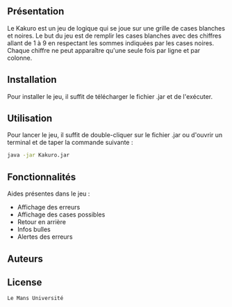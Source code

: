## Présentation

Le Kakuro est un jeu de logique qui se joue sur une grille de cases blanches et noires. Le but du jeu est de remplir les cases blanches avec des chiffres allant de 1 à 9 en respectant les sommes indiquées par les cases noires. Chaque chiffre ne peut apparaître qu'une seule fois par ligne et par colonne.

## Installation

Pour installer le jeu, il suffit de télécharger le fichier .jar et de l'exécuter.

## Utilisation

Pour lancer le jeu, il suffit de double-cliquer sur le fichier .jar ou d'ouvrir un terminal et de taper la commande suivante :

```bash
java -jar Kakuro.jar
```

## Fonctionnalités

Aides présentes dans le jeu :

- Affichage des erreurs
- Affichage des cases possibles
- Retour en arrière
- Infos bulles
- Alertes des erreurs

## Auteurs

## License

```
Le Mans Université
```
